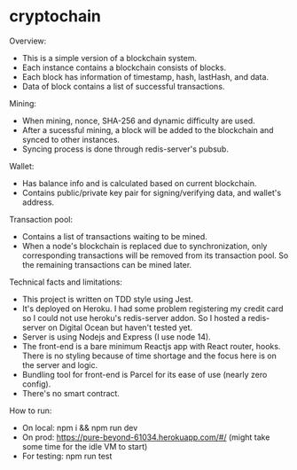 # cryptochain
Overview:
- This is a simple version of a blockchain system.
- Each instance contains a blockchain consists of blocks.
- Each block has information of timestamp, hash, lastHash, and data.
- Data of block contains a list of successful transactions.

Mining:
- When mining, nonce, SHA-256 and dynamic difficulty are used.
- After a sucessful mining, a block will be added to the blockchain and synced to other instances.
- Syncing process is done through redis-server's pubsub.

Wallet:
- Has balance info and is calculated based on current blockchain.
- Contains public/private key pair for signing/verifying data, and wallet's address.

Transaction pool:
- Contains a list of transactions waiting to be mined.
- When a node's blockchain is replaced due to synchronization, only corresponding transactions will be removed from its transaction pool. So the remaining transactions can be mined later.

Technical facts and limitations:
- This project is written on TDD style using Jest.
- It's deployed on Heroku. I had some problem registering my credit card so I could not use heroku's redis-server addon. So I hosted a redis-server on Digital Ocean but haven't tested yet.
- Server is using Nodejs and Express (I use node 14).
- The front-end is a bare minimum Reactjs app with React router, hooks. There is no styling because of time shortage and the focus here is on the server and logic.
- Bundling tool for front-end is Parcel for its ease of use (nearly zero config).
- There's no smart contract.

How to run:
- On local: npm i && npm run dev 
- On prod: https://pure-beyond-61034.herokuapp.com/#/ (might take some time for the idle VM to start)
- For testing: npm run test
